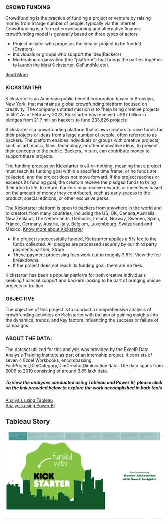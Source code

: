 ### CROWD FUNDING

Crowdfunding is the practice of funding a project or venture by raising money from a large number of people, typically via the internet. Crowdfunding is a form of crowdsourcing and alternative finance. 
 crowdfunding model is generally based on three types of actors 
 
- Project initiator who proposes the idea or project to be funded (Creators) 
- Individuals or groups who support the idea(Backers)
- Moderating organization (the "platform") that brings the parties together to launch the idea(Kickstarter, GoFundMe etc).

[Read More](https://en.wikipedia.org/wiki/Crowdfunding)

### KICKSTARTER

Kickstarter is an American public benefit corporation based in Brooklyn, New York, that maintains a global crowdfunding platform focused on creativity. The company's stated mission is to "help bring creative projects to life"
As of February 2023, Kickstarter has received US$7 billion in pledges from 21.7 million backers to fund 233,626 projects

Kickstarter is a crowdfunding platform that allows creators to raise funds for their projects or ideas from a large number of people, often referred to as backers. The platform enables individuals or groups with creative projects, such as art, music, films, technology, or other innovative ideas, to present their concepts to the public. Backers, in turn, can contribute money to support these projects.

The funding process on Kickstarter is all-or-nothing, meaning that a project must reach its funding goal within a specified time frame,  or no funds are collected, and the project does not move forward. If the project reaches or exceeds its funding goal, the creators receive the pledged funds to bring their idea to life. In return, backers may receive rewards or incentives based on the amount of money they contributed, such as early access to the product, special editions, or other exclusive perks.

The Kickstarter platform is open to backers from anywhere in the world and to creators from many countries, including the US, UK, Canada,Australia, New Zealand, The Netherlands, Denmark, Ireland, Norway, Sweden, Spain, France, Germany, Austria, Italy, Belgium, Luxembourg, Switzerland and Mexico. [Know more about Kickstarter](https://en.wikipedia.org/wiki/Kickstarter)

- If a project is successfully funded, Kickstarter applies a 5% fee to the funds collected. All pledges are processed securely by our third party payments partner, Stripe
- These payment processing fees work out to roughly 3.5%. View the fee breakdowns. 
- If the project does not reach its funding goal, there are no fees. 

Kickstarter has been a popular platform for both creative individuals seeking financial support and backers looking to be part of bringing unique projects to fruition.

### OBJECTIVE

The objective of this project is to conduct a comprehensive analysis of crowdfunding activities on Kickstarter with the aim of gaining insights into the dynamics, trends, and key factors influencing the success or failure of campaigns.

### ABOUT THE DATA:
The dataset utilized for this analysis was provided by the ExcelR Data Analysis Training Institute as part of an internship project. It consists of seven 4 Excel Workbooks, encompassing FactProject,DimCategory,DimCreator,Dimlocation data. The data spans from 2009 to 2019 consisting of around 3.65 lakh data.

##### To view the analyses conducted using Tableau and Power BI, please click on the link provided below to explore the work accomplished in both tools 
[Analysis using Tableau](Tableau.md)  
[Analysis using Power BI](PowerBI.md)

## Tableau Story
![](assets/Tableau_crowdfunding_story.gif)
